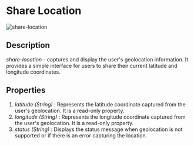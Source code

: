 # Share Location

![share-location](https://i.postimg.cc/5NBJLWdr/Screenshot-from-2023-08-01-15-28-54.png)

## Description
*share-location* - captures and display the user's geolocation information. It provides a simple interface for users to share their current latitude and longitude coordinates. 

## Properties
1. *latitude (String)* : Represents the latitude coordinate captured from the user's geolocation. It is a read-only property.
2. *longitude (String)* : Represents the longitude coordinate captured from the user's geolocation. It is a read-only property.
3. *status (String)* : Displays the status message when geolocation is not supported or if there is an error capturing the location.